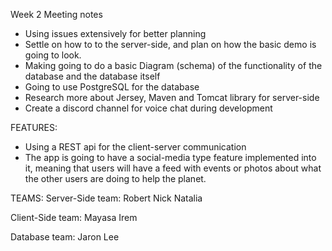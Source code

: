 Week 2 Meeting notes

- Using issues extensively for better planning
- Settle on how to to the server-side, and plan on how the basic demo is going to look.
- Making going to do a basic Diagram (schema) of the functionality of the database and the database itself
- Going to use PostgreSQL for the database
- Research more about Jersey, Maven and Tomcat library for server-side
- Create a discord channel for voice chat during development

FEATURES:
- Using a REST api for the client-server communication
- The app is going to have a social-media type feature implemented into it, meaning that users will have a feed with events or photos about what the other users are doing to help the planet.

TEAMS:
Server-Side team:
Robert
Nick
Natalia

Client-Side team:
Mayasa
Irem

Database team:
Jaron
Lee